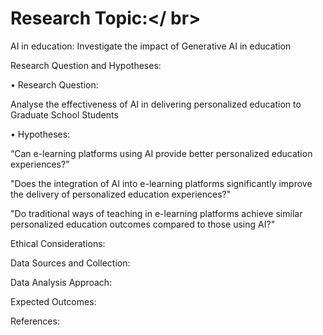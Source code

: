 # Research Topic:</ br>
AI in education: Investigate the impact of Generative AI in education

Research Question and Hypotheses:

•	Research Question: 

Analyse the effectiveness of AI in delivering personalized education to Graduate School Students

•	Hypotheses:

“Can e-learning platforms using AI provide better personalized education experiences?”

"Does the integration of AI into e-learning platforms significantly improve the delivery of personalized education experiences?"

"Do traditional ways of teaching in e-learning platforms achieve similar personalized education outcomes compared to those using AI?"



Ethical Considerations:

Data Sources and Collection:

Data Analysis Approach:

Expected Outcomes:

References:


